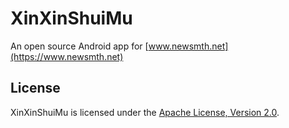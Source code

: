 # XinXinShuiMu
An open source Android app for [www.newsmth.net](https://www.newsmth.net)

## License
XinXinShuiMu is licensed under the [Apache License, Version 2.0](https://github.com/curvature/XinXinShuiMu/blob/master/LICENSE).
